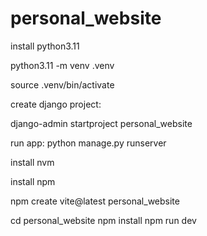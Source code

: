 # personal_website

install python3.11

python3.11 -m venv .venv

source .venv/bin/activate

create django project:

django-admin startproject personal_website

run app:
python manage.py runserver

install nvm

install npm

npm create vite@latest personal_website

  cd personal_website
  npm install
  npm run dev